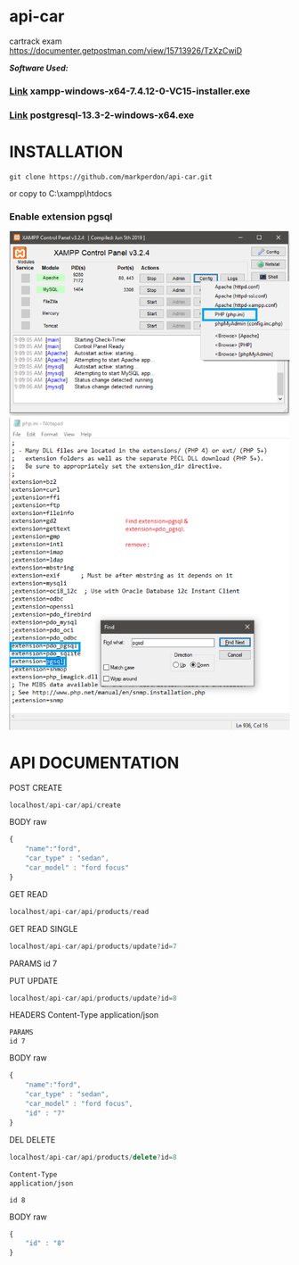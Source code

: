 # api-car
 cartrack exam
https://documenter.getpostman.com/view/15713926/TzXzCwiD


***Software Used:***
### [Link](https://www.apachefriends.org/download.html) xampp-windows-x64-7.4.12-0-VC15-installer.exe ###

### [Link](https://www.enterprisedb.com/downloads/postgres-postgresql-downloads) postgresql-13.3-2-windows-x64.exe    ###

# INSTALLATION #
```
git clone https://github.com/markperdon/api-car.git
```
or copy to C:\xampp\htdocs

### Enable extension pgsql ###
![S1](/assets/img/ss1.png)
![S2](/assets/img/ss2.png)


# API DOCUMENTATION #

POST CREATE
```javascript
localhost/api-car/api/create
```
BODY raw
```javascript
{
    "name":"ford",
    "car_type" : "sedan",
    "car_model" : "ford focus"
}
```
GET READ
```javascript
localhost/api-car/api/products/read
```
GET READ SINGLE
```javascript
localhost/api-car/api/products/update?id=7
```
PARAMS
id 7


PUT UPDATE
```javascript
localhost/api-car/api/products/update?id=8
```
HEADERS
Content-Type
application/json
```
PARAMS
id 7
```
BODY raw
```javascript
{
    "name":"ford",
    "car_type" : "sedan",
    "car_model" : "ford focus",
    "id" : "7"
}
```

DEL DELETE
```javascript
localhost/api-car/api/products/delete?id=8
```
```HEADERS
Content-Type
application/json
```
```PARAMS
id 8
```
BODY raw
```javascript
{
    "id" : "8"
}   
```